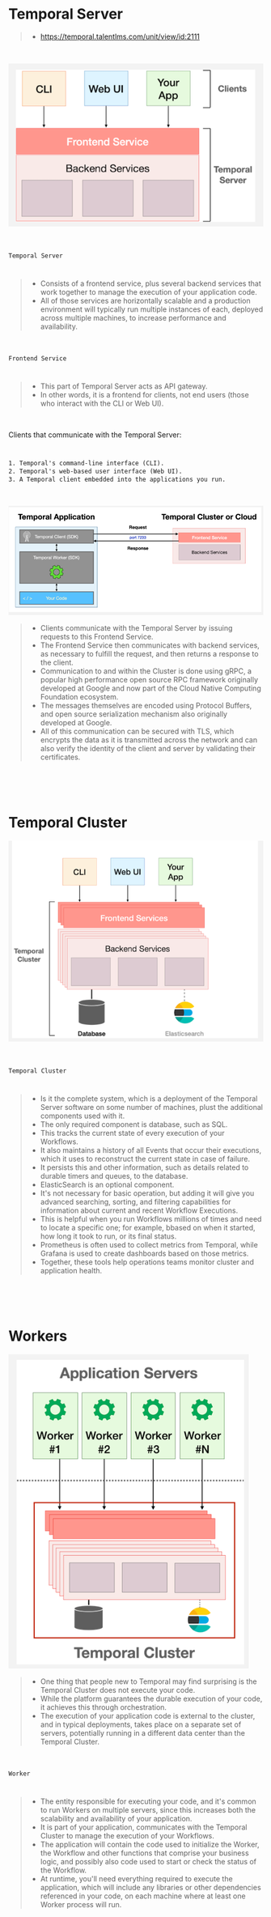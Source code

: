 # Temporal Server

> - https://temporal.talentlms.com/unit/view/id:2111

<br />

![03-temporal-architecture](./images/03-temporal-architecture.png)

<br />

`Temporal Server`
#

> - Consists of a frontend service, plus several backend services that work together to manage the execution of your application code.
> - All of those services are horizontally scalable and a production environment will typically run multiple instances of each, deployed across multiple machines, to increase performance and availability.

<br />

`Frontend Service`
#

> - This part of Temporal Server acts as API gateway.
> - In other words, it is a frontend for clients, not end users (those who interact with the CLI or Web UI).

<br />

Clients that communicate with the Temporal Server:
#

```plaintext
1. Temporal's command-line interface (CLI).
2. Temporal's web-based user interface (Web UI).
3. A Temporal client embedded into the applications you run.
```

<br />

![04-temporal-architecture](./images/04-temporal-architecture.png)

> - Clients communicate with the Temporal Server by issuing requests to this Frontend Service.
> - The Frontend Service then communicates with backend services, as necessary to fulfill the request, and then returns a response to the client.
> - Communication to and within the Cluster is done using gRPC, a popular high performance open source RPC framework originally developed at Google and now part of the Cloud Native Computing Foundation ecosystem.
> - The messages themselves are encoded using Protocol Buffers, and open source serialization mechanism also originally developed at Google.
> - All of this communication can be secured with TLS, which encrypts the data as it is transmitted across the network and can also verify the identity of the client and server by validating their certificates.

<br />
<br />
<br />



# Temporal Cluster

![05-temporal-architecture](./images/05-temporal-architecture.png)

<br />

`Temporal Cluster`
#

> - Is it the complete system, which is a deployment of the Temporal Server software on some number of machines, plust the additional components used with it.
> - The only required component is database, such as SQL.
> - This tracks the current state of every execution of your Workflows.
> - It also maintains a history of all Events that occur their executions, which it uses to reconstruct the current state in case of failure.
> - It persists this and other information, such as details related to durable timers and queues, to the database.
> - ElasticSearch is an optional component.
> - It's not necessary for basic operation, but adding it will give you advanced searching, sorting, and filtering capabilities for information about current and recent Workflow Executions.
> - This is helpful when you run Workflows millions of times and need to locate a specific one; for example, bbased on when it started, how long it took to run, or its final status.
> - Prometheus is often used to collect metrics from Temporal, while Grafana is used to create dashboards based on those metrics.
> - Together, these tools help operations teams monitor cluster and application health.

<br />
<br />
<br />



# Workers

![06-temporal-architecture](./images/06-temporal-architecture.png)

> - One thing that people new to Temporal may find surprising is the Temporal Cluster does not execute your code.
> - While the platform guarantees the durable execution of your code, it achieves this through orchestration.
> - The execution of your application code is external to the cluster, and in typical deployments, takes place on a separate set of servers, potentially running in a different data center than the Temporal Cluster.

<br />

`Worker`
#

> - The entity responsible for executing your code, and it's common to run Workers on multiple servers, since this increases both the scalability and availability of your application.
> - It is part of your application, communicates with the Temporal Cluster to manage the execution of your Workflows.
> - The application will contain the code used to initialize the Worker, the Workflow and other functions that comprise your business logic, and possibly also code used to start or check the status of the Workflow.
> - At runtime, you'll need everything required to execute the application, which will include any libraries or other dependencies referenced in your code, on each machine where at least one Worker process will run.
